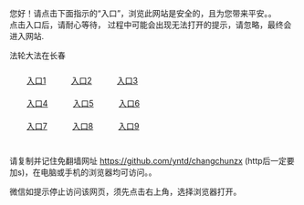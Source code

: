 您好！请点击下面指示的“入口”，浏览此网站是安全的，且为您带来平安。。 <br/>
点击入口后，请耐心等待， 过程中可能会出现无法打开的提示，请忽略，最终会进入网站. </br>

法轮大法在长春<br/>
<div style="padding:10px"><a style="margin:20px" target="_blank" href="https://d3dux7qpfwb6ki.cloudfront.net/2Qpsp?gfihgw" id="ccLink1" rel="nofollow">入口1</a> <a target="_blank" style="margin:20px" href="https://d2t8ssaz2x7kwt.cloudfront.net/2Qpsp?wpndxqxh" id="ccLink2" rel="nofollow">入口2</a> <a style="margin:20px" target="_blank" href="https://d17sv0lr0dor7m.cloudfront.net/2Qpsp?lqipm" id="ccLink3" rel="nofollow">入口3</a></div>

<div style="padding:10px" ><a style="margin:20px" target="_blank" href="https://d3dux7qpfwb6ki.cloudfront.net/2Qpsp?gfihgw" id="ccLink4" rel="nofollow">入口4</a> <a style="margin:20px" href="https://d2t8ssaz2x7kwt.cloudfront.net/2Qpsp?wpndxqxh" target="_blank" id="ccLink5" rel="nofollow">入口5</a> <a style="margin:20px" href="https://d17sv0lr0dor7m.cloudfront.net/2Qpsp?lqipm" target="_blank" id="ccLink6" rel="nofollow">入口6</a></div>

<div style="padding:10px"><a style="margin:20px" target="_blank" href="https://d3dux7qpfwb6ki.cloudfront.net/2Qpsp?gfihgw" id="ccLink7" rel="nofollow">入口7</a> <a style="margin:20px" href="https://d2t8ssaz2x7kwt.cloudfront.net/2Qpsp?wpndxqxh" target="_blank" id="ccLink8" rel="nofollow">入口8</a> <a style="margin:20px" target="_blank" href="https://d17sv0lr0dor7m.cloudfront.net/2Qpsp?lqipm" id="ccLink9" rel="nofollow">入口9</a></div>

<br/>



请复制并记住免翻墙网址 https://github.com/yntd/changchunzx (http后一定要加s)，在电脑或手机的浏览器均可访问。。<br/>

微信如提示停止访问该网页，须先点击右上角，选择浏览器打开。
